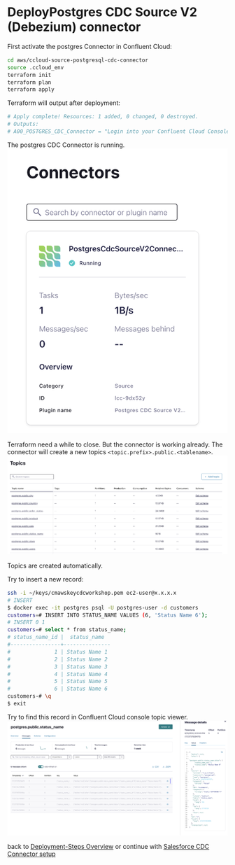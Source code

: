 # DeployPostgres CDC Source V2 (Debezium) connector

First activate the postgres Connector in Confluent Cloud:

```bash
cd aws/ccloud-source-postgresql-cdc-connector
source .ccloud_env
terraform init
terraform plan
terraform apply
```

Terraform will output after deployment:

```bash
# Apply complete! Resources: 1 added, 0 changed, 0 destroyed.
# Outputs:
# A00_POSTGRES_CDC_Connector = "Login into your Confluent Cloud Console and check in your cluster if postgreSQL CDC Source Connector is running"
```

The postgres CDC Connector is running.
![postgres connector is running](img/postgres_connector.png)

Terraform need a while to close. But the connector is working already.
The connector will create a new topics `<topic.prefix>.public.<tablename>`. 
![change Topics](img/postgres_topics.png)

Topics are created automatically.

Try to insert a new record:
```bash
ssh -i ~/keys/cmawskeycdcworkshop.pem ec2-user@x.x.x.x
# INSERT
$ docker exec -it postgres psql -U postgres-user -d customers
customers=# INSERT INTO STATUS_NAME VALUES (6, 'Status Name 6');
# INSERT 0 1
customers=# select * from status_name;
# status_name_id |  status_name  
#----------------+---------------
#              1 | Status Name 1
#              2 | Status Name 2
#              3 | Status Name 3
#              4 | Status Name 4
#              5 | Status Name 5
#              6 | Status Name 6
customers-# \q
$ exit
```

Try to find this record in Confluent Cloud console topic viewer.
![mysql change Topic](img/postgres_change_topic_insert.png)

back to [Deployment-Steps Overview](../README.MD) or continue with [Salesforce CDC Connector setup](../ccloud-source-salesforce-cdc-connector/README.md)